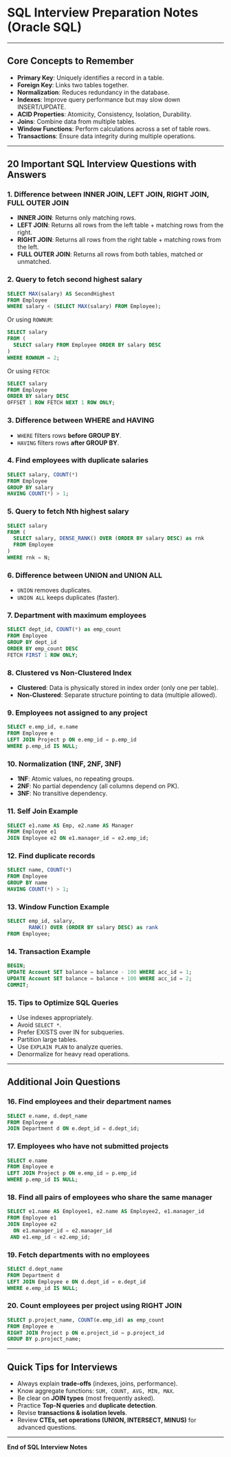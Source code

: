# SQL Interview Preparation Notes (Oracle SQL)

---

## Core Concepts to Remember

- **Primary Key**: Uniquely identifies a record in a table.
- **Foreign Key**: Links two tables together.
- **Normalization**: Reduces redundancy in the database.
- **Indexes**: Improve query performance but may slow down INSERT/UPDATE.
- **ACID Properties**: Atomicity, Consistency, Isolation, Durability.
- **Joins**: Combine data from multiple tables.
- **Window Functions**: Perform calculations across a set of table rows.
- **Transactions**: Ensure data integrity during multiple operations.

---

## 20 Important SQL Interview Questions with Answers

### 1. Difference between INNER JOIN, LEFT JOIN, RIGHT JOIN, FULL OUTER JOIN
- **INNER JOIN**: Returns only matching rows.
- **LEFT JOIN**: Returns all rows from the left table + matching rows from the right.
- **RIGHT JOIN**: Returns all rows from the right table + matching rows from the left.
- **FULL OUTER JOIN**: Returns all rows from both tables, matched or unmatched.

### 2. Query to fetch second highest salary
```sql
SELECT MAX(salary) AS SecondHighest
FROM Employee
WHERE salary < (SELECT MAX(salary) FROM Employee);
```

Or using `ROWNUM`:
```sql
SELECT salary
FROM (
  SELECT salary FROM Employee ORDER BY salary DESC
)
WHERE ROWNUM = 2;
```

Or using `FETCH`:
```sql
SELECT salary 
FROM Employee
ORDER BY salary DESC
OFFSET 1 ROW FETCH NEXT 1 ROW ONLY;
```

### 3. Difference between WHERE and HAVING
- `WHERE` filters rows **before GROUP BY**.
- `HAVING` filters rows **after GROUP BY**.

### 4. Find employees with duplicate salaries
```sql
SELECT salary, COUNT(*) 
FROM Employee 
GROUP BY salary 
HAVING COUNT(*) > 1;
```

### 5. Query to fetch Nth highest salary
```sql
SELECT salary 
FROM (
  SELECT salary, DENSE_RANK() OVER (ORDER BY salary DESC) as rnk
  FROM Employee
)
WHERE rnk = N;
```

### 6. Difference between UNION and UNION ALL
- `UNION` removes duplicates.
- `UNION ALL` keeps duplicates (faster).

### 7. Department with maximum employees
```sql
SELECT dept_id, COUNT(*) as emp_count
FROM Employee
GROUP BY dept_id
ORDER BY emp_count DESC
FETCH FIRST 1 ROW ONLY;
```

### 8. Clustered vs Non-Clustered Index
- **Clustered**: Data is physically stored in index order (only one per table).
- **Non-Clustered**: Separate structure pointing to data (multiple allowed).

### 9. Employees not assigned to any project
```sql
SELECT e.emp_id, e.name
FROM Employee e
LEFT JOIN Project p ON e.emp_id = p.emp_id
WHERE p.emp_id IS NULL;
```

### 10. Normalization (1NF, 2NF, 3NF)
- **1NF**: Atomic values, no repeating groups.
- **2NF**: No partial dependency (all columns depend on PK).
- **3NF**: No transitive dependency.

### 11. Self Join Example
```sql
SELECT e1.name AS Emp, e2.name AS Manager
FROM Employee e1
JOIN Employee e2 ON e1.manager_id = e2.emp_id;
```

### 12. Find duplicate records
```sql
SELECT name, COUNT(*) 
FROM Employee 
GROUP BY name 
HAVING COUNT(*) > 1;
```

### 13. Window Function Example
```sql
SELECT emp_id, salary, 
       RANK() OVER (ORDER BY salary DESC) as rank
FROM Employee;
```

### 14. Transaction Example
```sql
BEGIN;
UPDATE Account SET balance = balance - 100 WHERE acc_id = 1;
UPDATE Account SET balance = balance + 100 WHERE acc_id = 2;
COMMIT;
```

### 15. Tips to Optimize SQL Queries
- Use indexes appropriately.
- Avoid `SELECT *`.
- Prefer EXISTS over IN for subqueries.
- Partition large tables.
- Use `EXPLAIN PLAN` to analyze queries.
- Denormalize for heavy read operations.

---

## Additional Join Questions

### 16. Find employees and their department names
```sql
SELECT e.name, d.dept_name
FROM Employee e
JOIN Department d ON e.dept_id = d.dept_id;
```

### 17. Employees who have not submitted projects
```sql
SELECT e.name
FROM Employee e
LEFT JOIN Project p ON e.emp_id = p.emp_id
WHERE p.emp_id IS NULL;
```

### 18. Find all pairs of employees who share the same manager
```sql
SELECT e1.name AS Employee1, e2.name AS Employee2, e1.manager_id
FROM Employee e1
JOIN Employee e2 
  ON e1.manager_id = e2.manager_id 
 AND e1.emp_id < e2.emp_id;
```

### 19. Fetch departments with no employees
```sql
SELECT d.dept_name
FROM Department d
LEFT JOIN Employee e ON d.dept_id = e.dept_id
WHERE e.emp_id IS NULL;
```

### 20. Count employees per project using RIGHT JOIN
```sql
SELECT p.project_name, COUNT(e.emp_id) as emp_count
FROM Employee e
RIGHT JOIN Project p ON e.project_id = p.project_id
GROUP BY p.project_name;
```

---

## Quick Tips for Interviews
- Always explain **trade-offs** (indexes, joins, performance).  
- Know aggregate functions: `SUM, COUNT, AVG, MIN, MAX`.  
- Be clear on **JOIN types** (most frequently asked).  
- Practice **Top-N queries** and **duplicate detection**.  
- Revise **transactions & isolation levels**.  
- Review **CTEs, set operations (UNION, INTERSECT, MINUS)** for advanced questions.

---

**End of SQL Interview Notes**
